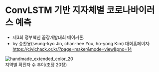 # ConvLSTM 기반 지자체별 코로나바이러스 예측
- 제3회 정부혁신 끝장개발대회 메이커톤.
- by 승찬용(seung-kyo Jin, chan-hee You, ho-yong Kim) 
대회홈페이지: <https://civichack.or.kr/?page=maker&mode=view&pno=14><br>

![handmade_extended_color_20](https://user-images.githubusercontent.com/30429632/88447006-e3629c80-ce69-11ea-9f66-3fc666da54c0.gif) <br>
지역별 확진자 수 추이(초당 20장)



